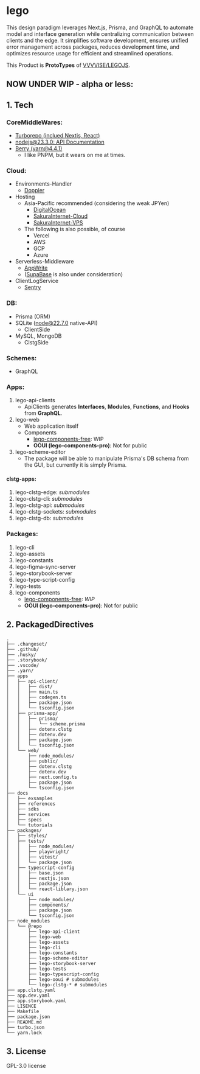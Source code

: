 # lego

This design paradigm leverages Next.js, Prisma, and GraphQL to automate model and interface generation while centralizing communication between clients and the edge. It simplifies software development, ensures unified error management across packages, reduces development time, and optimizes resource usage for efficient and streamlined operations.

This Product is **ProtoTypes** of [VVVVISE/LEGOJS](https://github.com/VVVVISE/legojs).

## NOW UNDER WIP - alpha or less:

## 1. Tech

### CoreMiddleWares:

- [Turborepo (inclued Nextjs, React)](https://turbo.build/repo/docs)
- [nodejs@23.3.0: API Documentation](https://nodejs.org/docs/latest/api/)
- [Berry (yarn@4.4.1)](https://github.com/yarnpkg/berry)
  - I like PNPM, but it wears on me at times.

### Cloud:

- Environments-Handler
  - [Doppler](https://www.doppler.com/)
- Hosting
  - Asia-Pacific recommended (considering the weak JPYen)
    - [DigitalOcean](https://www.digitalocean.com/)
    - [SakuraInternet-Cloud](https://cloud.sakura.ad.jp/)
    - [SakuraInternet-VPS](https://vps.sakura.ad.jp/)
  - The following is also possible, of course
    - Vercel
    - AWS
    - GCP
    - Azure
- Serverless-Middleware
  - [AppWrite](https://github.com/appwrite/appwrite)
  - ([SupaBase](https://github.com/supabase/supabase) is also under consideration)
- ClientLogService
  - [Sentry](https://sentry.io/)

### DB:

- Prisma (ORM)
- SQLite (node@22.7.0 native-API)
  - ClientSide
- MySQL, MongoDB
  - ClstgSide

### Schemes:

- GraphQL

### Apps:

1. lego-api-clients
    - ApiClients generates **Interfaces**, **Modules**, **Functions**, and **Hooks** from **GraphQL**.
2. lego-web
    - Web application itself
    - Components
      - [lego-components-free](https://github.com/VVVVISE/lego-components-free): WIP
      - **OOUI (lego-components-pro)**: Not for public
3. lego-scheme-editor
    - The package will be able to manipulate Prisma's DB schema from the GUI, but currently it is simply Prisma.

#### clstg-apps:

1. lego-clstg-edge: _submodules_
2. lego-clstg-cli: _submodules_
3. lego-clstg-api: _submodules_
4. lego-clstg-sockets: _submodules_
5. lego-clstg-db: _submodules_

### Packages:

1. lego-cli
2. lego-assets
3. lego-constants
4. lego-figma-sync-server
5. lego-storybook-server
6. lego-type-script-config
7. lego-tests
8. lego-components
      - [lego-components-free](https://github.com/VVVVISE/lego-components-free): _WIP_
      - **OOUI (lego-components-pro)**: Not for public

## 2. PackagedDirectives

```shell
.
├── .changeset/
├── .github/
├── .husky/
├── .storybook/
├── .vscode/
├── .yarn/
├── apps
│   ├── api-client/
│   │   ├── dist/
│   │   ├── main.ts
│   │   ├── codegen.ts
│   │   ├── package.json
│   │   └── tsconfig.json
│   ├── prisma-app/
│   │   ├── prisma/
│   │   │   └── scheme.prisma
│   │   ├── dotenv.clstg
│   │   ├── dotenv.dev
│   │   ├── package.json
│   │   └── tsconfig.json
│   └── web/
│       ├── node_modules/
│       ├── public/
│       ├── dotenv.clstg
│       ├── dotenv.dev
│       ├── next.config.ts
│       ├── package.json
│       └── tsconfig.json
├── docs
│   ├── exsamples
│   ├── references
│   ├── sdks
│   ├── services
│   ├── specs
│   └── tutorials
├── packages/
│   ├── styles/
│   ├── tests/
│   │   ├── node_modules/
│   │   ├── playwright/
│   │   ├── vitest/
│   │   └── package.json
│   ├── typescript-config
│   │   ├── base.json
│   │   ├── nextjs.json
│   │   ├── package.json
│   │   └── react-liblary.json
│   └── ui
│       ├── node_modules/
│       ├── components/
│       ├── package.json
│       └── tsconfig.json
├── node_modules
│   └── @repo
│       ├── lego-api-client
│       ├── lego-web
│       ├── lego-assets
│       ├── lego-cli
│       ├── lego-constants
│       ├── lego-scheme-editor
│       ├── lego-storybook-server
│       ├── lego-tests
│       ├── lego-typescript-config
│       ├── lego-ooui # submodules
│       └── lego-clstg-* # submodules
├── app.clstg.yaml
├── app.dev.yaml
├── app.storybook.yaml
├── LISENCE
├── Makefile
├── package.json
├── README.md
├── turbo.json
└── yarn.lock
```

## 3. License

GPL-3.0 license
